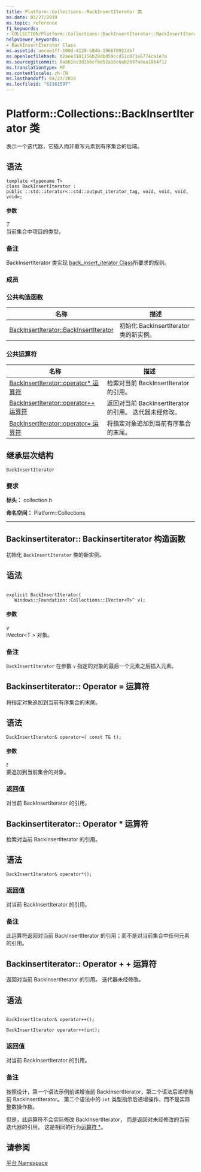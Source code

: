 ```yaml
---
title: Platform::Collections::BackInsertIterator 类
ms.date: 03/27/2019
ms.topic: reference
f1_keywords:
- COLLECTION/Platform::Collections::BackInsertIterator::BackInsertIterator
helpviewer_keywords:
- BackInsertIterator Class
ms.assetid: aecee1ff-100d-4129-b84b-1966f0923dbf
ms.openlocfilehash: 02aee3101156b28dbd59ccd51c071e6774ca1e7a
ms.sourcegitcommit: 0ab61bc3d2b6cfbd52a16c6ab2b97a8ea1864f12
ms.translationtype: MT
ms.contentlocale: zh-CN
ms.lasthandoff: 04/23/2019
ms.locfileid: "62161597"
---
```

# <a name="platformcollectionsbackinsertiterator-class"></a>Platform::Collections::BackInsertIterator 类

表示一个迭代器，它插入而非重写元素到有序集合的后端。

## <a name="syntax"></a>语法

```
template <typename T>
class BackInsertIterator :
public ::std::iterator<::std::output_iterator_tag, void, void, void, void>;
```

#### <a name="parameters"></a>参数

*T*<br/>
当前集合中项目的类型。

### <a name="remarks"></a>备注

BackInsertIterator 类实现 [back_insert_iterator Class](../standard-library/back-insert-iterator-class.md)所要求的规则。

### <a name="members"></a>成员

### <a name="public-constructors"></a>公共构造函数

|名称|描述|
|----------|-----------------|
|[BackInsertIterator::BackInsertIterator](#ctor)|初始化 BackInsertIterator 类的新实例。|

### <a name="public-operators"></a>公共运算符

|名称|描述|
|----------|-----------------|
|[BackInsertIterator::operator* 运算符](#operator-dereference)|检索对当前 BackInsertIterator 的引用。|
|[BackInsertIterator::operator++ 运算符](#operator-increment)|返回对当前 BackInsertIterator 的引用。 迭代器未经修改。|
|[BackInsertIterator::operator= 运算符](#operator-assign)|将指定对象追加到当前有序集合的末尾。|

## <a name="inheritance-hierarchy"></a>继承层次结构

`BackInsertIterator`

### <a name="requirements"></a>要求

**标头：** collection.h

**命名空间：** Platform::Collections

---
## <a name="ctor"></a>  Backinsertiterator:: Backinsertiterator 构造函数

初始化 `BackInsertIterator` 类的新实例。

## <a name="syntax"></a>语法

```

explicit BackInsertIterator(
   Windows::Foundation::Collections::IVector<T>^ v);
```

#### <a name="parameters"></a>参数

*v*<br/>
IVector\<T > 对象。

### <a name="remarks"></a>备注

`BackInsertIterator` 在参数 `v` 指定的对象的最后一个元素之后插入元素。

## <a name="operator-assign"></a>  Backinsertiterator:: Operator = 运算符

将指定对象追加到当前有序集合的末尾。

## <a name="syntax"></a>语法

```
BackInsertIterator& operator=( const T& t);
```

#### <a name="parameters"></a>参数

*t*<br/>
要追加到当前集合的对象。

### <a name="return-value"></a>返回值

对当前 BackInsertIterator 的引用。

## <a name="operator-dereference"></a>  Backinsertiterator:: Operator * 运算符

检索对当前 BackInsertIterator 的引用。

## <a name="syntax"></a>语法

```
BackInsertIterator& operator*();
```

### <a name="return-value"></a>返回值

对当前 BackInsertIterator 的引用。

### <a name="remarks"></a>备注

此运算符返回对当前 BackInsertIterator 的引用；而不是对当前集合中任何元素的引用。

## <a name="operator-increment"></a>  Backinsertiterator:: Operator + + 运算符

返回对当前 BackInsertIterator 的引用。 迭代器未经修改。

## <a name="syntax"></a>语法

```

BackInsertIterator& operator++();

BackInsertIterator operator++(int);
```

### <a name="return-value"></a>返回值

对当前 BackInsertIterator 的引用。

### <a name="remarks"></a>备注

按照设计，第一个语法示例前递增当前 BackInsertIterator，第二个语法后递增当前 BackInsertIterator。 第二个语法中的 `int` 类型指示后递增操作，而不是实际整数操作数。

但是，此运算符不会实际修改 BackInsertIterator， 而是返回对未经修改的当前迭代器的引用。 这是相同的行为[运算符 *](#operator-dereference)。

## <a name="see-also"></a>请参阅

[平台 Namespace](platform-namespace-c-cx.md)

